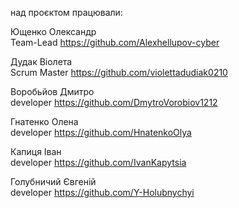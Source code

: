 над проєктом працювали:

Ющенко Олександр            
Team-Lead                   https://github.com/Alexhellupov-cyber

Дудак Віолета               
Scrum Master                https://github.com/violettadudiak0210

Воробьйов Дмитро            
developer                   https://github.com/DmytroVorobiov1212

Гнатенко Олена              
developer                   https://github.com/HnatenkoOlya

Капиця Іван                 
developer                   https://github.com/IvanKapytsia

Голубничий Євгеній          
developer                   https://github.com/Y-Holubnychyi